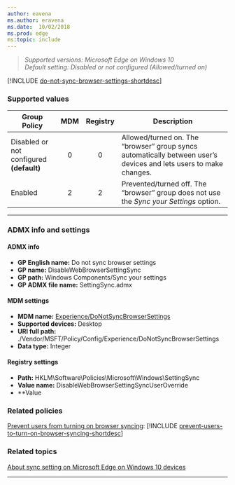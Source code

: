 ```yaml
---
author: eavena
ms.author: eravena
ms.date:  10/02/2018
ms.prod: edge
ms:topic: include
---
```


<!-- ## Do not sync browser settings  -->
>*Supported versions: Microsoft Edge on Windows 10*<br>
>*Default setting:  Disabled or not configured (Allowed/turned on)*

[!INCLUDE [do-not-sync-browser-settings-shortdesc](../shortdesc/do-not-sync-browser-settings-shortdesc.md)]

### Supported values

|Group Policy  |MDM |Registry |Description |
|---|:---:|:---:|---|
|Disabled or not configured<br>**(default)** |0 |0 |Allowed/turned on. The “browser” group syncs automatically between user’s devices and lets users to make changes. |
|Enabled |2 |2 |Prevented/turned off.  The “browser” group does not use the _Sync your Settings_ option. |
---


### ADMX info and settings
#### ADMX info
- **GP English name:** Do not sync browser settings
- **GP name:** DisableWebBrowserSettingSync
- **GP path:** Windows Components/Sync your settings
- **GP ADMX file name:** SettingSync.admx

#### MDM settings
- **MDM name:** [Experience/DoNotSyncBrowserSettings](https://docs.microsoft.com/windows/client-management/mdm/policy-csp-experience#experience-donotsyncbrowsersetting)
- **Supported devices:** Desktop
- **URI full path:** ./Vendor/MSFT/Policy/Config/Experience/DoNotSyncBrowserSettings
- **Data type:** Integer

#### Registry settings
- **Path:** HKLM\\Software\Policies\Microsoft\Windows\SettingSync
- **Value name:** DisableWebBrowserSettingSyncUserOverride
- **Value

### Related policies

[Prevent users from turning on browser syncing](../available-policies.md#prevent-users-from-turning-on-browser-syncing): [!INCLUDE [prevent-users-to-turn-on-browser-syncing-shortdesc](../shortdesc/prevent-users-to-turn-on-browser-syncing-shortdesc.md)]



### Related topics

[About sync setting on Microsoft Edge on Windows 10 devices](https://windows.microsoft.com/windows-10/about-sync-settings-on-windows-10-devices)
<p><p>
<hr>
